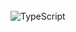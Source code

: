<br>
<img alt="TypeScript" src="https://img.shields.io/badge/TypeScript-%23323330.svg?style=flat-square&logo=TypeScript&logoColor=%23F7DF1E%22/%3E
<img alt="JavaScript" src="https://img.shields.io/badge/JavaScript-%23323330.svg?style=flat-square&logo=JavaScript&logoColor=%23F7DF1E%22/%3E
<img alt="Lua" src="https://img.shields.io/badge/Lua-%23323330.svg?style=flat-square&logo=Lua&logoColor=%23ffffff" />
<img alt="Python" src="https://img.shields.io/badge/Python-%2314354C.svg?style=flat-square&logo=Python&logoColor=white%22/%3E
### My Projects
